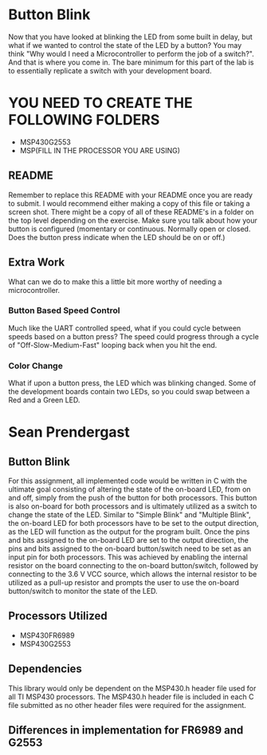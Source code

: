 # Button Blink
Now that you have looked at blinking the LED from some built in delay, but what if we wanted to control the state of the LED by a button? You may think "Why would I need a Microcontroller to perform the job of a switch?". And that is where you come in. The bare minimum for this part of the lab is to essentially replicate a switch with your development board.

# YOU NEED TO CREATE THE FOLLOWING FOLDERS
* MSP430G2553
* MSP(FILL IN THE PROCESSOR YOU ARE USING)

## README
Remember to replace this README with your README once you are ready to submit. I would recommend either making a copy of this file or taking a screen shot. There might be a copy of all of these README's in a folder on the top level depending on the exercise. Make sure you talk about how your button is configured (momentary or continuous. Normally open or closed. Does the button press indicate when the LED should be on or off.)

## Extra Work
What can we do to make this a little bit more worthy of needing a microcontroller.

### Button Based Speed Control
Much like the UART controlled speed, what if you could cycle between speeds based on a button press? The speed could progress through a cycle of "Off-Slow-Medium-Fast" looping back when you hit the end.

### Color Change
What if upon a button press, the LED which was blinking changed. Some of the development boards contain two LEDs, so you could swap between a Red and a Green LED.

# Sean Prendergast

## Button Blink

For this assignment, all implemented code would be written in C with the ultimate goal consisting of altering the state of the on-board LED, from on and off, simply from the push of the button for both processors. This button is also on-board for both processors and is ultimately utilized as a switch to change the state of the LED. Similar to "Simple Blink" and "Multiple Blink", the on-board LED for both processors have to be set to the output direction, as the LED will function as the output for the program built. Once the pins and bits assigned to the on-board LED are set to the output direction, the pins and bits assigned to the on-board button/switch need to be set as an input pin for both processors. This was achieved by enabling the internal resistor on the board connecting to the on-board button/switch, followed by connecting to the 3.6 V VCC source, which allows the internal resistor to be utilized as a pull-up resistor and prompts the user to use the on-board button/switch to monitor the state of the LED. 

## Processors Utilized
* MSP430FR6989
* MSP430G2553

## Dependencies
This library would only be dependent on the MSP430.h header file used for all TI MSP430 processors. The MSP430.h header file is included in each C file submitted as no other header files were required for the assignment.

## Differences in implementation for FR6989 and G2553

